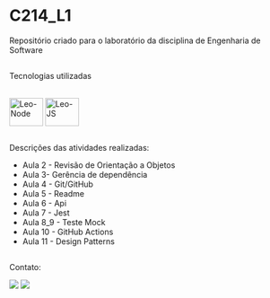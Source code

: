 # C214_L1
Repositório criado para o laboratório da disciplina de Engenharia de Software

##

Tecnologias utilizadas

<div style="display: inline_block"><br>
  <img align="center" alt="Leo-Node" height="50" width="60" src="https://cdn.jsdelivr.net/gh/devicons/devicon/icons/nodejs/nodejs-original-wordmark.svg">
  <img align="center" alt="Leo-JS" height="50" width="60" src="https://cdn.jsdelivr.net/gh/devicons/devicon/icons/javascript/javascript-plain.svg"

</div>

##

Descrições das atividades realizadas: 
- Aula 2 - Revisão de Orientação a Objetos
- Aula 3- Gerência de dependência
- Aula 4 - Git/GitHub
- Aula 5 - Readme
- Aula 6 - Api
- Aula 7 - Jest
- Aula 8_9 - Teste Mock
- Aula 10 - GitHub Actions
- Aula 11 - Design Patterns


##

Contato:

<div> 

  <a href = "mailto:leosrs1@icloud.com"><img src="https://img.shields.io/badge/iOS-000000?style=for-the-badge&logo=ios&logoColor=white"></a>
  <a href = "https://wa.me/+5535999662127"><img src="https://img.shields.io/badge/WhatsApp-25D366?style=for-the-badge&logo=whatsapp&logoColor=white"></a>
 
</div>
